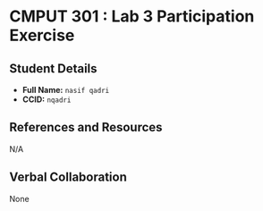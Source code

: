 # CMPUT 301 : Lab 3 Participation Exercise

## Student Details

- **Full Name:** `nasif qadri`
- **CCID:** `nqadri`

## References and Resources

N/A

## Verbal Collaboration

None
